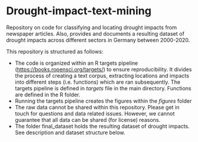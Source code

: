# Drought-impact-text-mining
Repository on code for classifying and locating drought impacts from newspaper articles. Also, provides and documents a resulting dataset of drought impacts across different sectors in Germany between 2000-2020.

This repository is structured as follows: 
* The code is organized within an R targets pipeline (https://books.ropensci.org/targets/) to ensure reproducibility. It divides the process of creating a text corpus, extracting locations and impacts into different steps (i.e. functions) which are ran subsequently. The targets pipeline is defined in _targets_ file in the main directory. Functions are defined in the R folder. 
* Running the targets pipeline creates the figures within the _figures_ folder
* The raw data cannot be shared within this repository. Please get in touch for questions and data related issues. However, we cannot guarantee that all data can be shared (for license) reasons.
* The folder final_dataset holds the resulting dataset of drought impacts. See description and dataset structure below.


